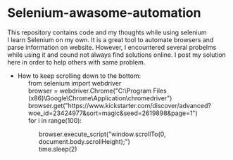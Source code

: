 # Selenium-awasome-automation
This repository contains code and my thoughts while using selenium <br>
I learn Selenium on my own. It is a great tool to automate browsers and parse information on website. However, I encountered several probelms while using it and cound not always find solutions online. I post my solution here in order to help others with same problem. 
<ul>
<li>How to keep scrolling down to the bottom:
<ul>
from selenium import webdriver<br>
    browser = webdriver.Chrome("C:\Program Files (x86)\Google\Chrome\Application\chromedriver")<br>
    browser.get("https://www.kickstarter.com/discover/advanced?woe_id=23424977&sort=magic&seed=2619898&page=1")<br>
for i in range(100):<br>
<ul>
    browser.execute_script("window.scrollTo(0, document.body.scrollHeight);")<br>
    time.sleep(2)</ul>
</ul>
</ul>
